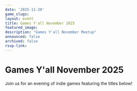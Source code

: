 ```yaml
---
date: '2025-11-20'
game_slugs:
layout: event
title: Games Y'all November 2025
featured_image: 
description: "Games Y'all November Meetup"
announced: false
archived: false
rsvp-link:
---
```


# Games Y'all November 2025

Join us for an evening of indie games featuring the titles below!
